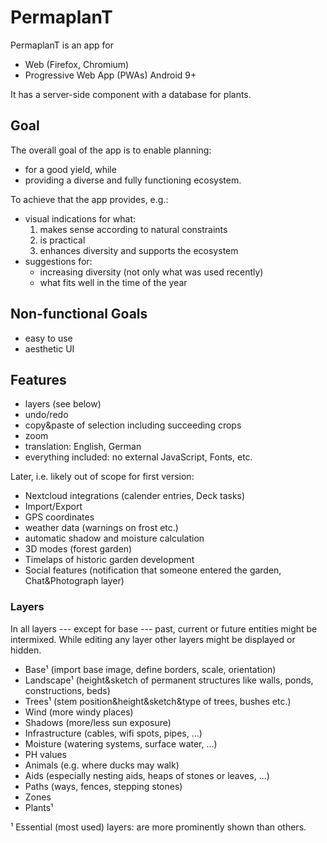 # PermaplanT

PermaplanT is an app for

- Web (Firefox, Chromium)
- Progressive Web App (PWAs) Android 9+

It has a server-side component with a database for plants.

## Goal

The overall goal of the app is to enable planning:

- for a good yield, while
- providing a diverse and fully functioning ecosystem.

To achieve that the app provides, e.g.:

- visual indications for what:
  1. makes sense according to natural constraints
  2. is practical
  3. enhances diversity and supports the ecosystem
- suggestions for:
  - increasing diversity (not only what was used recently)
  - what fits well in the time of the year

## Non-functional Goals

- easy to use
- aesthetic UI

## Features

- layers (see below)
- undo/redo
- copy&paste of selection including succeeding crops
- zoom
- translation: English, German
- everything included: no external JavaScript, Fonts, etc.

Later, i.e. likely out of scope for first version:

- Nextcloud integrations (calender entries, Deck tasks)
- Import/Export
- GPS coordinates
- weather data (warnings on frost etc.)
- automatic shadow and moisture calculation
- 3D modes (forest garden)
- Timelaps of historic garden development
- Social features (notification that someone entered the garden, Chat&Photograph layer)

### Layers

In all layers --- except for base --- past, current or future entities might be intermixed.
While editing any layer other layers might be displayed or hidden.

- Base¹ (import base image, define borders, scale, orientation)
- Landscape¹ (height&sketch of permanent structures like walls, ponds, constructions, beds)
- Trees¹ (stem position&height&sketch&type of trees, bushes etc.)
- Wind (more windy places)
- Shadows (more/less sun exposure)
- Infrastructure (cables, wifi spots, pipes, ...)
- Moisture (watering systems, surface water, ...)
- PH values
- Animals (e.g. where ducks may walk)
- Aids (especially nesting aids, heaps of stones or leaves, ...)
- Paths (ways, fences, stepping stones)
- Zones
- Plants¹

¹ Essential (most used) layers: are more prominently shown than others.
